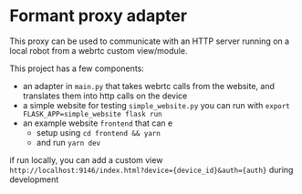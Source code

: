 # Formant proxy adapter

This proxy can be used to communicate with an HTTP server running on a local robot from a webrtc custom view/module.

This project has a few components:

* an adapter in `main.py` that takes webrtc calls from the website, and translates them into http calls on the device
* a simple website for testing `simple_website.py` you can run with `export FLASK_APP=simple_website flask run`
* an example website `frontend` that can e
  * setup using `cd frontend && yarn`
  * and run `yarn dev`

if run locally, you can add a custom view `http://localhost:9146/index.html?device={device_id}&auth={auth}` during development
